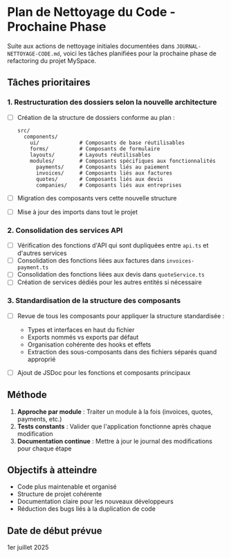 # Plan de Nettoyage du Code - Prochaine Phase

Suite aux actions de nettoyage initiales documentées dans `JOURNAL-NETTOYAGE-CODE.md`, voici les tâches planifiées pour la prochaine phase de refactoring du projet MySpace.

## Tâches prioritaires

### 1. Restructuration des dossiers selon la nouvelle architecture

- [ ] Création de la structure de dossiers conforme au plan :
  ```
  src/
    components/
      ui/             # Composants de base réutilisables
      forms/          # Composants de formulaire
      layouts/        # Layouts réutilisables
      modules/        # Composants spécifiques aux fonctionnalités
        payments/     # Composants liés au paiement
        invoices/     # Composants liés aux factures
        quotes/       # Composants liés aux devis
        companies/    # Composants liés aux entreprises
  ```

- [ ] Migration des composants vers cette nouvelle structure
- [ ] Mise à jour des imports dans tout le projet

### 2. Consolidation des services API

- [ ] Vérification des fonctions d'API qui sont dupliquées entre `api.ts` et d'autres services
- [ ] Consolidation des fonctions liées aux factures dans `invoices-payment.ts`
- [ ] Consolidation des fonctions liées aux devis dans `quoteService.ts`
- [ ] Création de services dédiés pour les autres entités si nécessaire

### 3. Standardisation de la structure des composants

- [ ] Revue de tous les composants pour appliquer la structure standardisée :
  - Types et interfaces en haut du fichier
  - Exports nommés vs exports par défaut
  - Organisation cohérente des hooks et effets
  - Extraction des sous-composants dans des fichiers séparés quand approprié

- [ ] Ajout de JSDoc pour les fonctions et composants principaux

## Méthode

1. **Approche par module** : Traiter un module à la fois (invoices, quotes, payments, etc.)
2. **Tests constants** : Valider que l'application fonctionne après chaque modification
3. **Documentation continue** : Mettre à jour le journal des modifications pour chaque étape

## Objectifs à atteindre

- Code plus maintenable et organisé
- Structure de projet cohérente
- Documentation claire pour les nouveaux développeurs
- Réduction des bugs liés à la duplication de code

## Date de début prévue

1er juillet 2025
